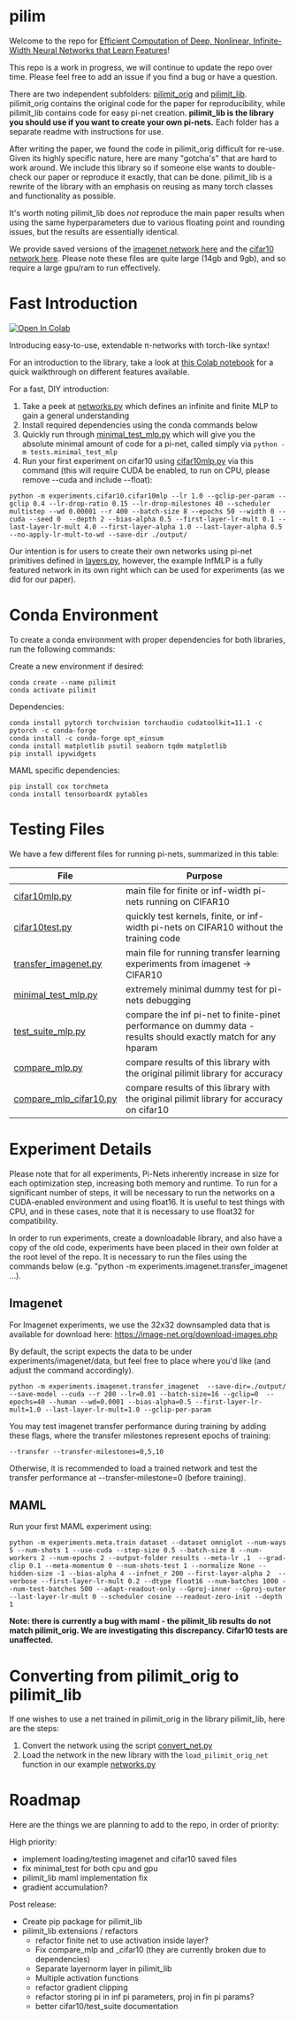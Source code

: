# pilim

Welcome to the repo for [Efficient Computation of Deep, Nonlinear, Infinite-Width Neural Networks that Learn Features](https://www.microsoft.com/en-us/research/publication/efficient-computation-of-deep-nonlinear-infinite-width-neural-networks-that-learn-features/)!


This repo is a work in progress, we will continue to update the repo over time. Please feel free to add an issue if you find a bug or have a question.

There are two independent subfolders: [pilimit_orig](pilimit_orig) and [pilimit_lib](pilimit_lib). pilimit_orig contains the original code for the paper for reproducibility, while pilimit_lib contains code for easy pi-net creation. **pilimit_lib is the library you should use if you want to create your own pi-nets.** Each folder has a separate readme with instructions for use.

After writing the paper, we found the code in pilimit_orig difficult for re-use. Given its highly specific nature, here are many "gotcha's" that are hard to work around. We include this library so if someone else wants to double-check our paper or reproduce it exactly, that can be done. pilimit_lib is a rewrite of the library with an emphasis on reusing as many torch classes and functionality as possible. 

It's worth noting pilimit_lib does *not* reproduce the main paper results when using the same hyperparameters due to various floating point and rounding issues, but the results are essentially identical.

We provide saved versions of the [imagenet network here](https://1drv.ms/u/s!Aqm-bcw66kwDnSfBsbwKG05CxiRK?e=VUahyQ) and the [cifar10 network here](https://1drv.ms/u/s!Aqm-bcw66kwDnSYUPdFw-km20Hta?e=Wu3wd3). Please note these files are quite large (14gb and 9gb), and so require a large gpu/ram to run effectively.

# Fast Introduction

[![Open In Colab](https://colab.research.google.com/assets/colab-badge.svg)](https://colab.research.google.com/drive/1dS3raZBv87yB2MNXyyAvvvcEP9s2KsRt?usp=sharing)

Introducing easy-to-use, extendable π-networks with torch-like syntax!

For an introduction to the library, take a look at [this Colab notebook](https://colab.research.google.com/drive/1dS3raZBv87yB2MNXyyAvvvcEP9s2KsRt?usp=sharing) for a quick walkthrough on different features available.

For a fast, DIY introduction:

1. Take a peek at [networks.py](experiments/networks/networks.py) which defines an infinite and finite MLP to gain a general understanding
2. Install required dependencies using the conda commands below
3. Quickly run through [minimal_test_mlp.py](tests/minimal_test_mlp.py) which will give you the absolute minimal amount of code for a pi-net, called simply via ```python -m tests.minimal_test_mlp```
4. Run your first experiment on cifar10 using [cifar10mlp.py](experiments/cifar10/cifar10mlp.py) via this command (this will require CUDA be enabled, to run on CPU, please remove --cuda and include --float):
```
python -m experiments.cifar10.cifar10mlp --lr 1.0 --gclip-per-param --gclip 0.4 --lr-drop-ratio 0.15 --lr-drop-milestones 40 --scheduler multistep --wd 0.00001 --r 400 --batch-size 8 --epochs 50 --width 0 --cuda --seed 0  --depth 2 --bias-alpha 0.5 --first-layer-lr-mult 0.1 --last-layer-lr-mult 4.0 --first-layer-alpha 1.0 --last-layer-alpha 0.5 --no-apply-lr-mult-to-wd --save-dir ./output/
```

Our intention is for users to create their own networks using pi-net primitives defined in [layers.py](pilimit_lib/inf/layers.py), however, the example InfMLP is a fully featured network in its own right which can be used for experiments (as we did for our paper).


# Conda Environment

To create a conda environment with proper dependencies for both libraries, run the following commands:

Create a new environment if desired:
```
conda create --name pilimit
conda activate pilimit
```

Dependencies:
```
conda install pytorch torchvision torchaudio cudatoolkit=11.1 -c pytorch -c conda-forge 
conda install -c conda-forge opt_einsum
conda install matplotlib psutil seaborn tqdm matplotlib
pip install ipywidgets 
```

MAML specific dependencies:
```
pip install cox torchmeta
conda install tensorboardX pytables
```

# Testing Files

We have a few different files for running pi-nets, summarized in this table:

| File | Purpose |
| ------------- |---------  |
| [cifar10mlp.py](experiments/cifar10/cifar10mlp.py) | main file for finite or inf-width pi-nets running on CIFAR10 | 
| [cifar10test.py](experiments/cifar10/cifar10test.py) | quickly test kernels, finite, or inf-width pi-nets on CIFAR10 without the training code | 
| [transfer_imagenet.py](experiments/imagenet/transfer_imagenet.py) | main file for running transfer learning experiments from imagenet -> CIFAR10 | 
| [minimal_test_mlp.py](experiments/tests/minimal_test_mlp.py)|  extremely minimal dummy test for pi-nets debugging|
| [test_suite_mlp.py](experiments/tests/test_suite_mlp.py) |  compare the inf pi-net to finite-pinet performance on dummy data - results should exactly match for any hparam|
| [compare_mlp.py](experiments/tests/compare_mlp.py) |  compare results of this library with the original pilimit library for accuracy |
| [compare_mlp_cifar10.py](experiments/tests/compare_mlp_cifar10.py) | compare results of this library with the original pilimit library for accuracy on cifar10|


# Experiment Details

Please note that for all experiments, Pi-Nets inherently increase in size for each optimization step, increasing both memory and runtime. To run for a significant number of steps, it will be necessary to run the networks on a CUDA-enabled environment and using float16. It is useful to test things with CPU, and in these cases, note that it is necessary to use float32 for compatibility.

In order to run experiments, create a downloadable library, and also have a copy of the old code, experiments have been placed in their own folder at the root level of the repo. It is necessary to run the files using the commands below (e.g. "python -m experiments.imagenet.transfer_imagenet ...).


## Imagenet

For Imagenet experiments, we use the 32x32 downsampled data that is available for download here: https://image-net.org/download-images.php

By default, the script expects the data to be under experiments/imagenet/data, but feel free to place where you'd like (and adjust the command accordingly).

```
python -m experiments.imagenet.transfer_imagenet  --save-dir=./output/ --save-model --cuda --r 200 --lr=0.01 --batch-size=16 --gclip=0  --epochs=40 --human --wd=0.0001 --bias-alpha=0.5 --first-layer-lr-mult=1.0 --last-layer-lr-mult=1.0 --gclip-per-param 
```

You may test imagenet transfer performance during training by adding these flags, where the transfer milestones represent epochs of training:

```
--transfer --transfer-milestones=0,5,10
```

Otherwise, it is recommended to load a trained network and test the transfer performance at --transfer-milestone=0 (before training).

## MAML
Run your first MAML experiment using:

```
python -m experiments.meta.train dataset --dataset omniglot --num-ways 5 --num-shots 1 --use-cuda --step-size 0.5 --batch-size 8 --num-workers 2 --num-epochs 2 --output-folder results --meta-lr .1  --grad-clip 0.1 --meta-momentum 0 --num-shots-test 1 --normalize None --hidden-size -1 --bias-alpha 4 --infnet_r 200 --first-layer-alpha 2  --verbose --first-layer-lr-mult 0.2 --dtype float16 --num-batches 1000 --num-test-batches 500 --adapt-readout-only --Gproj-inner --Gproj-outer --last-layer-lr-mult 0 --scheduler cosine --readout-zero-init --depth 1
```

**Note: there is currently a bug with maml - the pilimit_lib results do not match pilimit_orig. We are investigating this discrepancy. Cifar10 tests are unaffected.**

# Converting from pilimit_orig to pilimit_lib

If one wishes to use a net trained in pilimit_orig in the library pilimit_lib, here are the steps:

1. Convert the network using the script [convert_net.py](pilimit_orig/convert_net.py)
2. Load the network in the new library with the `load_pilimit_orig_net` function in our example [networks.py](experiments/networks/networks.py)

# Roadmap

Here are the things we are planning to add to the repo, in order of priority:

High priority:
- implement loading/testing imagenet and cifar10 saved files
- fix minimal_test for both cpu and gpu
- pilimit_lib maml implementation fix
- gradient accumulation?


Post release:
- Create pip package for pilimit_lib
- pilimit_lib extensions / refactors
  - refactor finite net to use activation inside layer?
  - Fix compare_mlp and _cifar10 (they are currently broken due to dependencies)
  - Separate layernorm layer in pilimit_lib
  - Multiple activation functions
  - refactor gradient clipping
  - refactor storing pi in inf pi parameters, proj in fin pi params?
  - better cifar10/test_suite documentation